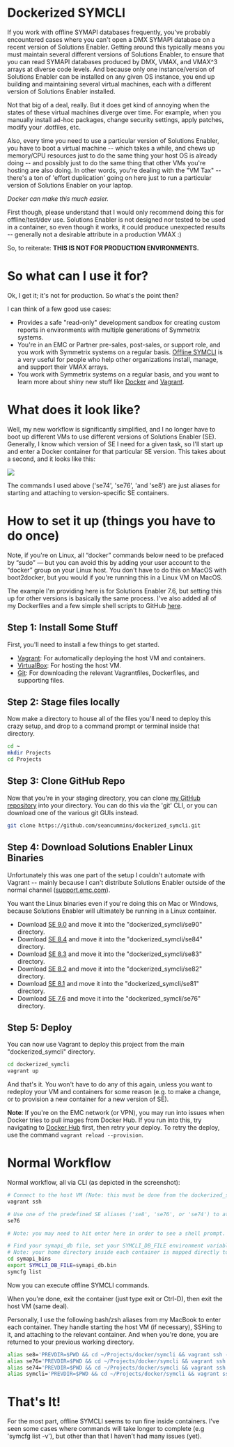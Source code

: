 # Dockerized SYMCLI

If you work with offline SYMAPI databases frequently, you've probably encountered cases where you can't open a DMX SYMAPI database on a recent version of Solutions Enabler. Getting around this typically means you must maintain several different versions of Solutions Enabler, to ensure that you can read SYMAPI databases produced by DMX, VMAX, and VMAX^3 arrays at diverse code levels. And because only one instance/version of Solutions Enabler can be installed on any given OS instance, you end up building and maintaining several virtual machines, each with a different version of Solutions Enabler installed.

Not that big of a deal, really. But it does get kind of annoying when the states of these virtual machines diverge over time. For example, when you manually install ad-hoc packages, change security settings, apply patches, modify your .dotfiles, etc.

Also, every time you need to use a particular version of Solutions Enabler, you have to boot a virtual machine -- which takes a while, and chews up memory/CPU resources just to do the same thing your host OS is already doing -- and possibly just to do the same thing that other VMs you're hosting are also doing. In other words, you're dealing with the "VM Tax" -- there's a ton of 'effort duplication' going on here just to run a particular version of Solutions Enabler on your laptop.

*Docker can make this much easier.*

First though, please understand that I would only recommend doing this for offline/test/dev use. Solutions Enabler is not designed nor tested to be used in a container, so even though it works, it could produce unexpected results -- generally not a desirable attribute in a production VMAX :)

So, to reiterate: **THIS IS NOT FOR PRODUCTION ENVIRONMENTS.**

# So what can I use it for?

Ok, I get it; it's not for production. So what's the point then?

I can think of a few good use cases:

* Provides a safe "read-only" development sandbox for creating custom reports in environments with multiple generations of Symmetrix systems.
* You're in an EMC or Partner pre-sales, post-sales, or support role, and you work with Symmetrix systems on a regular basis. [Offline SYMCLI](http://blog.scummins.com/?p=56) is a very useful for people who help other organizations install, manage, and support their VMAX arrays.
* You work with Symmetrix systems on a regular basis, and you want to learn more about shiny new stuff like [Docker](https://docker.com/) and [Vagrant](https://www.vagrantup.com).



# What does it look like?

Well, my new workflow is significantly simplified, and I no longer have to boot up different VMs to use different versions of Solutions Enabler (SE). Generally, I know which version of SE I need for a given task, so I'll start up and enter a Docker container for that particular SE version. This takes about a second, and it looks like this:

![](usage_screenshot.gif)

The commands I used above ('se74', 'se76', 'and 'se8') are just aliases for starting and attaching to version-specific SE containers.


# How to set it up (things you have to do once)

Note, if you're on Linux, all “docker” commands below need to be prefaced by “sudo” — but you can avoid this by adding your user account to the “docker” group on your Linux host. You don't have to do this on MacOS with boot2docker, but you would if you're running this in a Linux VM on MacOS.

The example I'm providing here is for Solutions Enabler 7.6, but setting this up for other versions is basically the same process. I've also added all of my Dockerfiles and a few simple shell scripts to GitHub [here](https://github.com/seancummins/dockerized_symcli).

## Step 1: Install Some Stuff
First, you'll need to install a few things to get started.

* [Vagrant](https://www.vagrantup.com/downloads.html): For automatically deploying the host VM and containers.
* [VirtualBox](https://www.virtualbox.org/wiki/Downloads): For hosting the host VM.
* [Git](http://git-scm.com/download/): For downloading the relevant Vagrantfiles, Dockerfiles, and supporting files.


## Step 2: Stage files locally

Now make a directory to house all of the files you'll need to deploy this crazy setup, and drop to a command prompt or terminal inside that directory.

~~~bash
cd ~
mkdir Projects
cd Projects
~~~

## Step 3: Clone GitHub Repo
Now that you're in your staging directory, you can clone [my GitHub repository](https://github.com/seancummins/dockerized_symcli.git) into your directory. You can do this via the 'git' CLI, or you can download one of the various git GUIs instead.

~~~bash
git clone https://github.com/seancummins/dockerized_symcli.git
~~~

## Step 4: Download Solutions Enabler Linux Binaries
Unfortunately this was one part of the setup I couldn't automate with Vagrant -- mainly because I can't distribute Solutions Enabler outside of the normal channel ([support.emc.com](http://support.emc.com)).

You want the Linux binaries even if you're doing this on Mac or Windows, because Solutions Enabler will ultimately be running in a Linux container.

* Download [SE 9.0](https://download.emc.com/downloads/DL88929_Solutions-Enabler-9.0.0.0-for-Linux-x64.tar.gz?source=OLS) and move it into the "dockerized_symcli/se90" directory.
* Download [SE 8.4](https://download.emc.com/downloads/DL84200_Solutions-Enabler-8.4.0.7-for-Linux-x64.gz?source=OLS) and move it into the "dockerized_symcli/se84" directory.
* Download [SE 8.3](https://download.emc.com/downloads/DL82868_Solutions-Enabler-8.3.0.22-for-Linux-x64.tar.gz?source=OLS) and move it into the "dockerized_symcli/se83" directory.
* Download [SE 8.2](https://download.emc.com/downloads/DL69077_Solutions-Enabler-8.2.0.0-for-Linux-x64.gz?source=OLS) and move it into the "dockerized_symcli/se82" directory.
* Download [SE 8.1](https://download.emc.com/downloads/DL66737_Solutions-Enabler-8.1.2.0-for-Linux-x64.tar.gz?source=OLS) and move it into the "dockerized_symcli/se81" directory.
* Download [SE 7.6](https://download.emc.com/downloads/DL59877_Solutions-Enabler-7.6.2.56-installation-package-for-Linux-x86-and-x64.tgz?source=OLS) and move it into the "dockerized_symcli/se76" directory.


## Step 5: Deploy

You can now use Vagrant to deploy this project from the main "dockerized_symcli" directory.

~~~bash
cd dockerized_symcli
vagrant up
~~~


And that's it. You won't have to do any of this again, unless you want to redeploy your VM and containers for some reason (e.g. to make a change, or to provision a new container for a new version of SE).

**Note**: If you're on the EMC network (or VPN), you may run into issues when Docker tries to pull images from Docker Hub. If you run into this, try navigating to [Docker Hub](https://hub.docker.com) first, then retry your deploy. To retry the deploy, use the command `vagrant reload --provision`.

# Normal Workflow

Normal workflow, all via CLI (as depicted in the screenshot):

~~~bash
# Connect to the host VM (Note: this must be done from the dockerized_symcli directory)
vagrant ssh

# Use one of the predefined SE aliases ('se8', 'se76', or 'se74') to attach to an SE container
se76

# Note: you may need to hit enter here in order to see a shell prompt.

# Find your symapi_db file, set your SYMCLI_DB_FILE environment variable, and get working
# Note: your home directory inside each container is mapped directly to your laptop's home directory.
cd symapi_bins
export SYMCLI_DB_FILE=symapi_db.bin
symcfg list
~~~

Now you can execute offline SYMCLI commands.

When you're done, exit the container (just type exit or Ctrl-D), then exit the host VM (same deal).


Personally, I use the following bash/zsh aliases from my MacBook to enter each container. They handle starting the host VM (if necessary), SSHing to it, and attaching to the relevant container. And when you're done, you are returned to your previous working directory.

~~~bash
alias se8='PREVDIR=$PWD && cd ~/Projects/docker/symcli && vagrant ssh -c "docker start se8 && docker attach se8" || { vagrant up && vagrant ssh -c "docker start     se8 && docker attach se8" } && cd $PREVDIR'
alias se76='PREVDIR=$PWD && cd ~/Projects/docker/symcli && vagrant ssh -c "docker start se76 && docker attach se76" || { vagrant up && vagrant ssh -c "docker st    art se76 && docker attach se76" } && cd $PREVDIR'
alias se74='PREVDIR=$PWD && cd ~/Projects/docker/symcli && vagrant ssh -c "docker start se74 && docker attach se74" || { vagrant up && vagrant ssh -c "docker st    art se74 && docker attach se74" } && cd $PREVDIR'
alias symcli='PREVDIR=$PWD && cd ~/Projects/docker/symcli && vagrant ssh || { vagrant up && vagrant ssh } && cd $PREVDIR'

~~~

# That's It!
For the most part, offline SYMCLI seems to run fine inside containers. I’ve seen some cases where commands will take longer to complete (e.g 'symcfg list -v'), but other than that I haven’t had many issues (yet).
